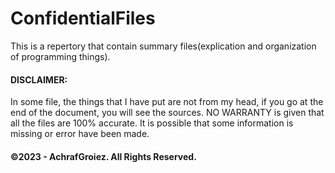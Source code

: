 # ConfidentialFiles
This is a repertory that contain summary files(explication and organization of programming things).

#### DISCLAIMER:
In some file, the things that I have put are not from my head, if you go at the end of the document, you will see the sources.
NO WARRANTY is given that all the files are 100% accurate.
It is possible that some information is missing or error have been made.


#### ©2023 - AchrafGroiez. All Rights Reserved.
